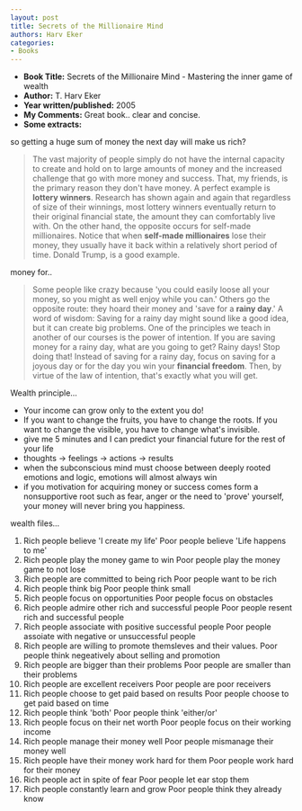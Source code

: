 ```yaml
---
layout: post
title: Secrets of the Millionaire Mind
authors: Harv Eker
categories:
- Books
---
```



- **Book Title:** Secrets of the Millionaire Mind - Mastering the inner game of wealth
- **Author:** T. Harv Eker
- **Year written/published:** 2005
- **My Comments:** Great book.. clear and concise.
- **Some extracts:**

so getting a huge sum of money the next day will make us rich?

> The vast majority of people simply do not have the internal capacity to create and hold on to large amounts of money and the increased challenge that go with more money and success. That, my friends, is the primary reason they don't have money. A perfect example is **lottery winners**. Research has shown again and again that regardless of size of their winnings, most lottery winners eventually return to their original financial state, the amount they can comfortably live with. On the other hand, the opposite occurs for self-made millionaires. Notice that when **self-made millionaires** lose their money, they usually have it back within a relatively short period of time. Donald Trump, is a good example.

money for..

> Some people like crazy because 'you could easily loose all your money, so you might as well enjoy while you can.' Others go the opposite route: they hoard their money and 'save for a **rainy day**.' A word of wisdom: Saving for a rainy day might sound like a good idea, but it can create big problems. One of the principles we teach in another of our courses is the power of intention. If you are saving money for a rainy day, what are you going to get? Rainy days! Stop doing that! Instead of saving for a rainy day, focus on saving for a joyous day or for the day you win your **financial freedom**. Then, by virtue of the law of intention, that's exactly what you will get.

Wealth principle...

- Your income can grow only to the extent you do!
- If you want to change the fruits, you have to change the roots. If you want to change the visible, you have to change what's invisible.
- give me 5 minutes and I can predict your financial future for the rest of your life
- thoughts -> feelings -> actions -> results
- when the subconscious mind must choose between deeply rooted emotions and logic, emotions will almost always win
- if you motivation for acquiring money or success comes form a nonsupportive root such as fear, anger or the need to 'prove' yourself, your money will never bring you happiness.

wealth files...

1. Rich people believe 'I create my life' Poor people believe 'Life happens to me'
2. Rich people play the money game to win Poor people play the money game to not lose
3. Rich people are committed to being rich Poor people want to be rich
4. Rich people think big Poor people think small
5. Rich people focus on opportunities Poor people focus on obstacles
6. Rich people admire other rich and successful people Poor people resent rich and successful people
7. Rich people associate with positive successful people Poor people assoiate with negative or unsuccessful people
8. Rich people are willing to promote themsleves and their values. Poor people think negeatively about selling and promotion
9. Rich people are bigger than their problems Poor people are smaller than their problems
10. Rich people are excellent receivers Poor people are poor receivers
11. Rich people choose to get paid based on results Poor people choose to get paid based on time
12. Rich people think 'both' Poor people think 'either/or'
13. Rich people focus on their net worth Poor people focus on their working income
14. Rich people manage their money well Poor people mismanage their money well
15. Rich people have their money work hard for them Poor people work hard for their money
16. Rich people act in spite of fear Poor people let ear stop them
17. Rich people constantly learn and grow Poor people think they already know

